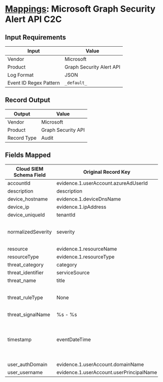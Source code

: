 # [Mappings](README.md): Microsoft Graph Security Alert API C2C

## Input Requirements

|Input|Value|
|-----|-----|
|Vendor|Microsoft|
|Product|Graph Security Alert API|
|Log Format|JSON|
|Event ID Regex Pattern|`_default_`|

## Record Output

|Output|Value|
|------|-----|
|Vendor|Microsoft|
|Product|Graph Security API|
|Record Type|Audit|

## Fields Mapped

|Cloud SIEM Schema Field|Original Record Key|Notes|
|-----------------------|-------------------|-----|
|accountId|evidence.1.userAccount.azureAdUserId||
|description|description||
|device_hostname|evidence.1.deviceDnsName||
|device_ip|evidence.1.ipAddress||
|device_uniqueId|tenantId||
|normalizedSeverity|severity|This is a lookup field. More info to come in the catalog later...|
|resource|evidence.1.resourceName||
|resourceType|evidence.1.resourceType||
|threat_category|category||
|threat_identifier|serviceSource||
|threat_name|title||
|threat_ruleType|None|The static text `direct` is populated in this schema field.|
|threat_signalName|%s - %s||
|timestamp|eventDateTime|We expect the orginal record value of `eventDateTime` is in the format `yyyy-MM-dd'T'HH:mm:ss.SSSZ`|
|user_authDomain|evidence.1.userAccount.domainName||
|user_username|evidence.1.userAccount.userPrincipalName||

